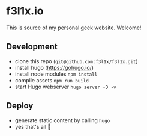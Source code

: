 # f3l1x.io

This is source of my personal geek website. Welcome!

## Development

- clone this repo (`git@github.com:f3l1x/f3l1x.git`)
- install hugo (https://gohugo.io/)
- install node modules `npm install`
- compile assets `npm run build`
- start Hugo webserver `hugo server -D -v`

## Deploy

- generate static content by calling `hugo`
- yes that's all :tada:
